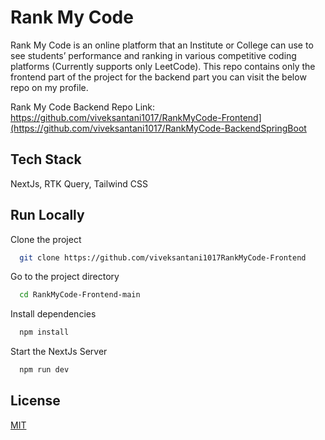 
# Rank My Code

Rank My Code is an online platform that an Institute or College can use to see
students’ performance and ranking in various competitive coding platforms (Currently supports only LeetCode). This repo contains only the frontend part of the project for the backend part you can visit the below repo on my profile. 

Rank My Code Backend Repo Link: https://github.com/viveksantani1017/RankMyCode-Frontend](https://github.com/viveksantani1017/RankMyCode-BackendSpringBoot


## Tech Stack

NextJs, RTK Query, Tailwind CSS


## Run Locally

Clone the project

```bash
  git clone https://github.com/viveksantani1017RankMyCode-Frontend
```

Go to the project directory

```bash
  cd RankMyCode-Frontend-main
```

Install dependencies

```bash
  npm install
```

Start the NextJs Server

```bash
  npm run dev

```



## License

[MIT](https://choosealicense.com/licenses/mit/)

